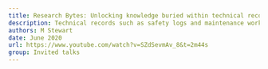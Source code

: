 ```yaml
---
title: Research Bytes: Unlocking knowledge buried within technical records
description: Technical records such as safety logs and maintenance work orders contain a wealth of critical information, yet they are seriously under utilised. We demonstrate how "technical language processing" can be employed to unlock this buried knowledge and provide significant benefit to industry professionals.
authors: M Stewart
date: June 2020
url: https://www.youtube.com/watch?v=SZdSevmAv_8&t=2m44s
group: Invited talks
---
```

